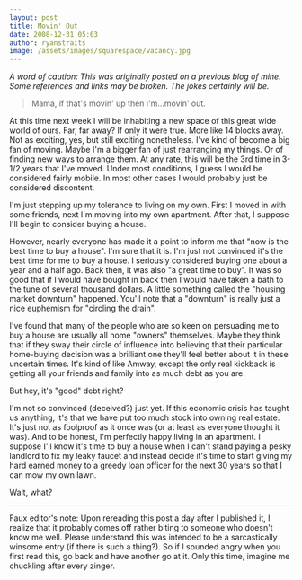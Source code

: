 ```yaml
---
layout: post
title: Movin' Out
date: 2008-12-31 05:03
author: ryanstraits
image: /assets/images/squarespace/vacancy.jpg
---
```

*A word of caution: This was originally posted on a previous blog of mine. Some references and links may be broken. The jokes certainly will be.*


> Mama, if that's movin' up then i'm...movin' out.

At this time next week I will be inhabiting a new space of this great wide world of ours. Far, far away? If only it were true. More like 14 blocks away. Not as exciting, yes, but still exciting nonetheless.
I've kind of become a big fan of moving. Maybe I'm a bigger fan of just rearranging my things. Or of finding new ways to arrange them. At any rate, this will be the 3rd time in 3-1/2 years that I've moved. Under most conditions, I guess I would be considered fairly mobile. In most other cases I would probably just be considered discontent.

I'm just stepping up my tolerance to living on my own. First I moved in with some friends, next I'm moving into my own apartment. After that, I suppose I'll begin to consider buying a house.

However, nearly everyone has made it a point to inform me that "now is the best time to buy a house". I'm sure that it is. I'm just not convinced it's the best time for me to buy a house. I seriously considered buying one about a year and a half ago. Back then, it was also "a great time to buy". It was so good that if I would have bought in back then I would have taken a bath to the tune of several thousand dollars. A little something called the "housing market downturn" happened. You'll note that a "downturn" is really just a nice euphemism for "circling the drain".

I've found that many of the people who are so keen on persuading me to buy a house are usually all home "owners" themselves. Maybe they think that if they sway their circle of influence into believing that their particular home-buying decision was a brilliant one they'll feel better about it in these uncertain times. It's kind of like Amway, except the only real kickback is getting all your friends and family into as much debt as you are.

But hey, it's "good" debt right?

I'm not so convinced (deceived?) just yet. If this economic crisis has taught us anything, it's that we have put too much stock into owning real estate. It's just not as foolproof as it once was (or at least as everyone thought it was). And to be honest, I'm perfectly happy living in an apartment. I suppose I'll know it's time to buy a house when I can't stand paying a pesky landlord to fix my leaky faucet and instead decide it's time to start giving my hard earned money to a greedy loan officer for the next 30 years so that I can mow my own lawn.

Wait, what?

---
Faux editor's note: Upon rereading this post a day after I published it, I realize that it probably comes off rather biting to someone who doesn't know me well. Please understand this was intended to be a sarcastically winsome entry (if there is such a thing?). So if I sounded angry when you first read this, go back and have another go at it. Only this time, imagine me chuckling after every zinger.

